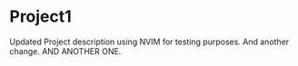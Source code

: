 # Project1
Updated Project description using NVIM for testing purposes. And another change. AND ANOTHER ONE.

